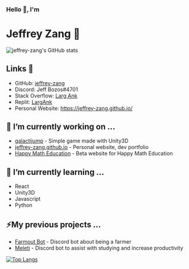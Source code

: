 ### Hello 👋, I'm 
# **Jeffrey Zang** 🦀

![jeffrey-zang's GitHub stats](https://github-readme-stats.vercel.app/api?username=jeffrey-zang&show_icons=true&theme=merko) 

## **Links** 🔗
- GitHub: [jeffrey-zang](https://github.com/jeffrey-zang)
- Discord: Jeff Bozos#4701
- Stack Overflow: [Larg Ank](https://stackoverflow.com/users/14683783/larg-ank)
- Replit: [LargAnk](https://replit.com/@LargAnk)
- Personal Website: https://jeffrey-zang.github.io/

## 🔭 I’m currently working on ...
- [galactijump](https://github.com/jeffrey-zang/galactijump) - Simple game made with Unity3D
- [jeffrey-zang.github.io](https://jeffrey-zang.github.io/) - Personal website, dev portfolio
- [Happy Math Education](https://github.com/jeffrey-zang/happy-math-education) - Beta website for Happy Math Education

## 🌱 I’m currently learning ...
- React
- Unity3D
- Javascript
- Python

## ⚡My previous projects ...
- [Farmout Bot](https://github.com/Yourself1011/farmoutbot) - Discord bot about being a farmer
- [Meleti](https://github.com/Yourself1011/meleti) - Discord bot to assist with studying and increase productivity

[![Top Langs](https://github-readme-stats.vercel.app/api/top-langs/?username=jeffrey-zang&hide=ShaderLab,HLSL&layout=compact&theme=merko)](https://github.com/anuraghazra/github-readme-stats)

<!--
**jeffrey-zang/jeffrey-zang** is a ✨ _special_ ✨ repository because its `README.md` (this file) appears on your GitHub profile.

Here are some ideas to get you started:

- 👯 I’m looking to collaborate on ...
- 🤔 I’m looking for help with ...
- 💬 Ask me about ...
- 📫 How to reach me: ...
- 😄 Pronouns: ...
- ⚡ Fun fact: ...
-->
